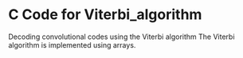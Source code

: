 # C Code for Viterbi_algorithm
Decoding convolutional codes using the Viterbi algorithm
The Viterbi algorithm is implemented using arrays.
